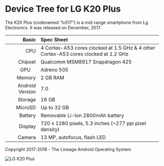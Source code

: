 Device Tree for LG K20 Plus
==============================================

The K20 Plus (codenamed _"lv517"_) is a mid-range smartphone from Lg Electronics.
It was released on December, 2017.

Basic   | Spec Sheet
-------:|:-------------------------
CPU     | 4 Cortex-A53 cores clocked at 1.5 GHz & 4 other Cortex-A53 cores clocked at 1.2 GHz
Chipset | Qualcomm MSM8917 Snapdragon 425
GPU     | Adreno 505
Memory  | 2 GB RAM
Android Version | 7.0
Storage | 16 GB
MicroSD | Up to 32 GB
Battery | Removable Li-Ion 2800mAh battery
Display | 720 x 1280 pixels, 5.3 inches (~277 ppi pixel density)
Camera  | 13 MP, autofocus, flash LED

Copyright 2017-2018 - The Lineage Android Operating System.

![LG K20 Plus](https://d1jbip55yyitxr.cloudfront.net/uploads/2017/08/15152400/LG-K20-Plus-T-Mobile-press-KK-1600x1281.jpg "LG K20 Plus")
